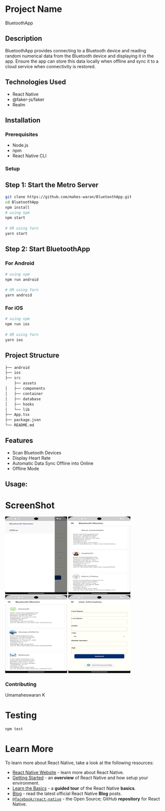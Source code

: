# Project Name
BluetoothApp


## Description
BluetoothApp provides connecting to a Bluetooth device and reading random numerical data from the Bluetooth device and displaying it in the app. Ensure the app can store this data locally when offline and sync it to a cloud service when connectivity is restored.

## Technologies Used
- React Native
- @faker-js/faker
- Realm

## Installation
### Prerequisites
- Node.js
- npm
- React Native CLI

### Setup
## Step 1: Start the Metro Server
```bash
git clone https://github.com/mahes-waran/BluetoothApp.git
cd BluetoothApp
npm install
# using npm
npm start

# OR using Yarn
yarn start
```

## Step 2: Start BluetoothApp
### For Android

```bash
# using npm
npm run android

# OR using Yarn
yarn android
```

### For iOS

```bash
# using npm
npm run ios

# OR using Yarn
yarn ios
```

## Project Structure
```bash
├── android
├── ios
├── src
    ├── assets
│   ├── components
│   ├── container
│   ├── database
│   ├── hooks
│   └── lib
├── App.tsx
├── package.json
└── README.md
```

## Features
- Scan Bluetooth Devices
- Display Heart Rate
- Automatic Data Sync Offline into Online
- Offline Mode

## Usage:
# ScreenShot

<img width=200 height=250 src="./screenshots/Menu.png" style="border:5px solid black padding:5px"> <img width=200 height=250 src="./screenshots/mockdata.png" style="border:5px solid black padding:5px"> <img width=200 height=250 src="./screenshots/mockdata_1.png" style="border:5px solid black padding:5px"> <img width=200 height=250 src="./screenshots/UsrInfo.png" style="border:5px solid black padding:5px"> 

### Contributing
Umamaheswaran K


# Testing
```bash
npm test
```

# Learn More

To learn more about React Native, take a look at the following resources:

- [React Native Website](https://reactnative.dev) - learn more about React Native.
- [Getting Started](https://reactnative.dev/docs/environment-setup) - an **overview** of React Native and how setup your environment.
- [Learn the Basics](https://reactnative.dev/docs/getting-started) - a **guided tour** of the React Native **basics**.
- [Blog](https://reactnative.dev/blog) - read the latest official React Native **Blog** posts.
- [`@facebook/react-native`](https://github.com/facebook/react-native) - the Open Source; GitHub **repository** for React Native.
